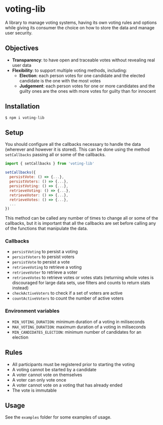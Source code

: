 # voting-lib

A library to manage voting systems, having its own voting rules and options while giving its consumer the choice on how to store the data and manage user security.

## Objectives

- **Transparency**: to have open and traceable votes without revealing real user data
- **Flexibility**: to support multiple voting methods, including:
  - **Election**: each person votes for one candidate and the elected candidate is the one with the most votes
  - **Judgement**: each person votes for one or more candidates and the guilty ones are the ones with more votes for guilty than for innocent

## Installation

    $ npm i voting-lib

## Setup

You should configure all the callbacks necessary to handle the data (wherever and however it is stored). This can be done using the method `setCallbacks` passing all or some of the callbacks.

```javascript
import { setCallbacks } from 'voting-lib'

setCallbacks({
  persistVote: () => {...},
  persistVoters: () => {...},
  persistVoting: () => {...},
  retrieveVoting: () => {...},
  retrieveVoter: () => {...},
  retrieveVotes: () => {...},
  ...
})
```

This method can be called any number of times to change all or some of the callbacks, but it is important that all the callbacks are set before calling any of the functions that manipulate the data.

### Callbacks

- `persistVoting` to persist a voting
- `persistVoters` to persist voters
- `persistVote` to persist a vote
- `retrieveVoting` to retrieve a voting
- `retrieveVoter` to retrieve a voter
- `retrieveVotes` to retrieve votes or votes stats (returning whole votes is discouraged for large data sets, use filters and counts to return stats instead)
- `checkActiveVoters` to check if a set of voters are active
- `countActiveVoters` to count the number of active voters

### Environment variables

- `MIN_VOTING_DURATION`: minimum duration of a voting in miliseconds
- `MAX_VOTING_DURATION`: maximum duration of a voting in miliseconds
- `MIN_CANDIDATES_ELECTION`: minimum number of candidates for an election

## Rules

- All participants must be registered prior to starting the voting
- A voting cannot be started by a candidate
- A voter cannot vote on themselves
- A voter can only vote once
- A voter cannot vote on a voting that has already ended
- The vote is immutable

## Usage

See the `examples` folder for some examples of usage.
